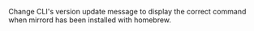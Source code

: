 Change CLI's version update message to display the correct command when mirrord has been installed with homebrew.
